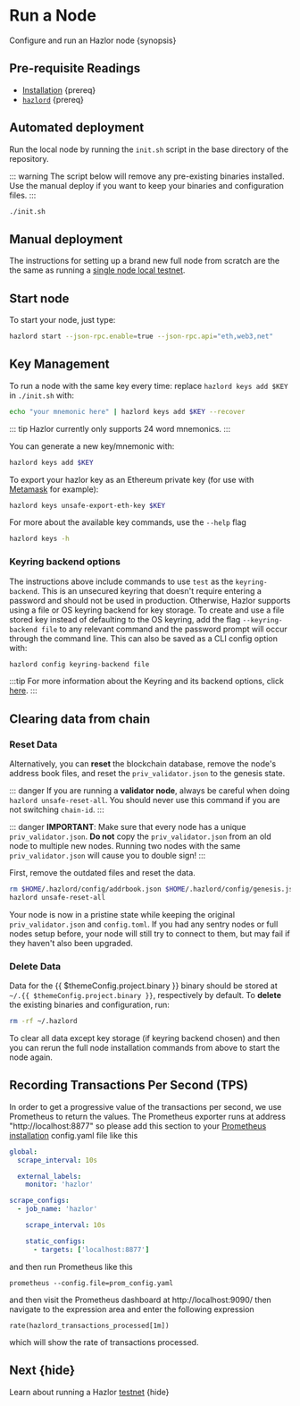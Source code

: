 <!--
order: 3
-->

# Run a Node

Configure and run an Hazlor node {synopsis}

## Pre-requisite Readings

- [Installation](./installation.md) {prereq}
- [`hazlord`](./binary.md) {prereq}

## Automated deployment

Run the local node by running the `init.sh` script in the base directory of the repository.

::: warning
The script below will remove any pre-existing binaries installed. Use the manual deploy if you want
to keep your binaries and configuration files.
:::

```bash
./init.sh
```

## Manual deployment

The instructions for setting up a brand new full node from scratch are the the same as running a
[single node local testnet](./../guides/localnet/single_node.md#manual-localnet).

## Start node

To start your node, just type:

```bash
hazlord start --json-rpc.enable=true --json-rpc.api="eth,web3,net"
```

## Key Management

To run a node with the same key every time: replace `hazlord keys add $KEY` in `./init.sh` with:

```bash
echo "your mnemonic here" | hazlord keys add $KEY --recover
```

::: tip
Hazlor currently only supports 24 word mnemonics.
:::

You can generate a new key/mnemonic with:

```bash
hazlord keys add $KEY
```

To export your hazlor key as an Ethereum private key (for use with [Metamask](./../guides/keys-wallets/metamask) for example):

```bash
hazlord keys unsafe-export-eth-key $KEY
```

For more about the available key commands, use the `--help` flag

```bash
hazlord keys -h
```

### Keyring backend options

The instructions above include commands to use `test` as the `keyring-backend`. This is an unsecured
keyring that doesn't require entering a password and should not be used in production. Otherwise,
Hazlor supports using a file or OS keyring backend for key storage. To create and use a file
stored key instead of defaulting to the OS keyring, add the flag `--keyring-backend file` to any
relevant command and the password prompt will occur through the command line. This can also be saved
as a CLI config option with:

```bash
hazlord config keyring-backend file
```

:::tip
For more information about the Keyring and its backend options, click [here](./../guides/keys-wallets/keyring).
:::

## Clearing data from chain

### Reset Data

Alternatively, you can **reset** the blockchain database, remove the node's address book files, and reset the `priv_validator.json` to the genesis state.

::: danger
If you are running a **validator node**, always be careful when doing `hazlord unsafe-reset-all`. You should never use this command if you are not switching `chain-id`.
:::

::: danger
**IMPORTANT**: Make sure that every node has a unique `priv_validator.json`. **Do not** copy the `priv_validator.json` from an old node to multiple new nodes. Running two nodes with the same `priv_validator.json` will cause you to double sign!
:::

First, remove the outdated files and reset the data.

```bash
rm $HOME/.hazlord/config/addrbook.json $HOME/.hazlord/config/genesis.json
hazlord unsafe-reset-all
```

Your node is now in a pristine state while keeping the original `priv_validator.json` and `config.toml`. If you had any sentry nodes or full nodes setup before, your node will still try to connect to them, but may fail if they haven't also been upgraded.

### Delete Data

Data for the {{ $themeConfig.project.binary }} binary should be stored at `~/.{{ $themeConfig.project.binary }}`, respectively by default. To **delete** the existing binaries and configuration, run:

```bash
rm -rf ~/.hazlord
```

To clear all data except key storage (if keyring backend chosen) and then you can rerun the full node installation commands from above to start the node again.

## Recording Transactions Per Second (TPS)
In order to get a progressive value of the transactions per second, we use Prometheus to return the values.
The Prometheus exporter runs at address "http://localhost:8877" so please add this section to your [Prometheus installation](https://opencensus.io/codelabs/prometheus/#1) config.yaml file like this
```yaml
global:
  scrape_interval: 10s

  external_labels:
    monitor: 'hazlor'

scrape_configs:
  - job_name: 'hazlor'

    scrape_interval: 10s

    static_configs:
      - targets: ['localhost:8877']
```

and then run Prometheus like this
```shell
prometheus --config.file=prom_config.yaml
```

and then visit the Prometheus dashboard at http://localhost:9090/ then navigate to the expression area and enter the following expression

```shell
rate(hazlord_transactions_processed[1m])
```

which will show the rate of transactions processed.

## Next {hide}

Learn about running a Hazlor [testnet](./testnet.md) {hide}
